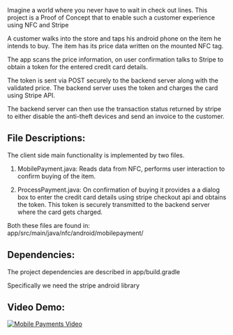 Imagine a world where you never have to wait in check out lines.
This project is a Proof of Concept that to enable such a customer experience using NFC and Stripe

A customer walks into the store and taps his android phone on the item he intends to buy. The item has its price data written on the mounted NFC tag.

The app scans the price information, on user confirmation talks to Stripe to obtain a token for the entered credit card details.

The token is sent via POST securely to the backend server along with the validated price. The backend server uses the token and charges the card using Stripe API.

The backend server can then use the transaction status returned by stripe to either disable the anti-theft devices and send an invoice to the customer.

File Descriptions:
-----------------

The client side main functionality is implemented by two files.

1. MobilePayment.java:
   Reads data from NFC, performs user interaction to confirm buying of the item.

2. ProcessPayment.java:
   On confirmation of buying it provides a a dialog box to enter the credit card details using stripe checkout api and obtains the token. This token is securely transmitted to the backend server where the card gets charged.

Both these files are found in:
app/src/main/java/nfc/android/mobilepayment/

Dependencies:
------------
The project dependencies are described in 
app/build.gradle

Specifically we need the stripe android library

Video Demo:
-----------

[![Mobile Payments Video](http://img.youtube.com/vi/oqu5whyJoKI/0.jpg)](http://www.youtube.com/watch?v=oqu5whyJoKI)
